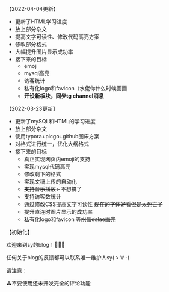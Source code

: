【2022-04-04更新】

- 更新了HTML学习进度
- 放上部分杂文
- 提高文字可读性、修改代码高亮方案
- 修改部分格式
- 大幅提升图片显示成功率
- 接下来的目标
  - emoji
  - mysql高亮
  - 访客统计
  - 私有化logo和favicon（水佬你什么时候画画
  - **开设新板块，同步tg channel消息**

【2022-03-23更新】

- 更新了mySQL和HTML的学习进度
- 放上部分杂文
- 使用typora+picgo+github图床方案
- 对格式进行统一，优化大纲格式
- 接下来的目标
  - 真正实现网页内emoji的支持
  - 实现mysql代码高亮
  - 修改剩下的格式
  - 实现文稿上传的自动化
  - ~~支持音乐播放~~←不想搞了
  - 支持访客数统计
  - 通过修改CSS提高文字可读性 ~~现在的字体好看但是太死亡了~~
  - 提升直连时图片显示的成功率
  - 私有化logo和favicon ~~等水晶dalao画完~~

【初始化】

欢迎来到sy的blog！🎉🎉🎉

任何关于blog的反馈都可以联系唯一维护人sy(ゝ∀･)

请注意：

⚠不要使用还未开发完全的评论功能

